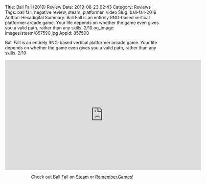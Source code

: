 Title: Ball Fall (2019) Review
Date: 2019-08-23 02:43
Category: Reviews
Tags: ball fall, negative review, steam, platformer, video
Slug: ball-fall-2019
Author: Hexadigital
Summary: Ball Fall is an entirely RNG-based vertical platformer arcade game. Your life depends on whether the game even gives you a valid path, rather than any skills. 2/10
og_image: images/steam/857590.jpg
Appid: 857590

Ball Fall is an entirely RNG-based vertical platformer arcade game. Your life depends on whether the game even gives you a valid path, rather than any skills. 2/10

<center><iframe src="https://www.youtube.com/embed/Fh8tHtl_Zl4?feature=oembed" allow="accelerometer; autoplay; encrypted-media; gyroscope; picture-in-picture" width="640" height="360" frameborder="0"></iframe>

Check out Ball Fall on [Steam](https://store.steampowered.com/app/857590/?curator_clanid=34633900) or [Remember.Games](https://remember.games/game/149/)!</center>